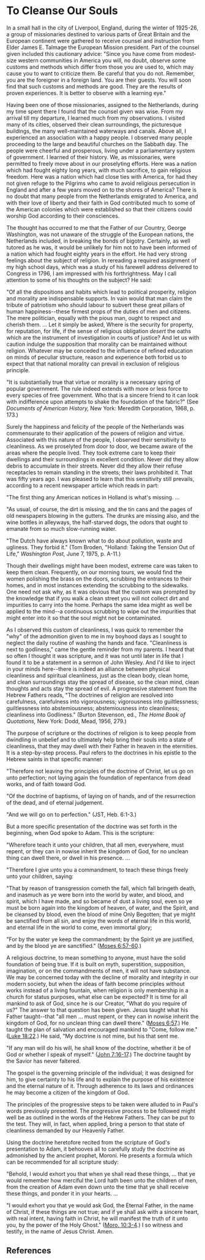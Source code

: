 # To Cleanse Our Souls

In a small hall in the city of Liverpool, England, during the winter of
1925-26, a group of missionaries destined to various parts of Great Britain
and the European continent were gathered to receive counsel and instruction
from Elder James E. Talmage the European Mission president. Part of the
counsel given included this cautionary advice: "Since you have come from
modest-size western communities in America you will, no doubt, observe some
customs and methods which differ from those you are used to, which may cause
you to want to criticize them. Be careful that you do not. Remember, you are
the foreigner in a foreign land. You are their guests. You will soon find that
such customs and methods are good. They are the results of proven experiences.
It is better to observe with a learning eye."

Having been one of those missionaries, assigned to the Netherlands, during my
time spent there I found that the counsel given was wise. From my arrival till
my departure, I learned much from my observations. I visited many of its
cities, observed their clean surroundings, the picturesque buildings, the many
well-maintained waterways and canals. Above all, I experienced an association
with a happy people. I observed many people proceeding to the large and
beautiful churches on the Sabbath day. The people were cheerful and
prosperous, living under a parliamentary system of government. I learned of
their history. We, as missionaries, were permitted to freely move about in our
proselyting efforts. Here was a nation which had fought eighty long years,
with much sacrifice, to gain religious freedom. Here was a nation which had
close ties with America, for had they not given refuge to the Pilgrims who
came to avoid religious persecution in England and after a few years moved on
to the shores of America? There is no doubt that many people from the
Netherlands emigrated to America, and with their love of liberty and their
faith in God contributed much to some of the American colonies which were
established so that their citizens could worship God according to their
consciences.

The thought has occurred to me that the Father of our Country, George
Washington, was not unaware of the struggle of the European nations, the
Netherlands included, in breaking the bonds of bigotry. Certainly, as well
tutored as he was, it would be unlikely for him not to have been informed of a
nation which had fought eighty years in the effort. He had very strong
feelings about the subject of religion. In rereading a required assignment of
my high school days, which was a study of his farewell address delivered to
Congress in 1796, I am impressed with his forthrightness. May I call attention
to some of his thoughts on the subject? He said:

"Of all the dispositions and habits which lead to political prosperity,
religion and morality are indispensable supports. In vain would that man claim
the tribute of patriotism who should labour to subvert these great pillars of
human happiness--these firmest props of the duties of men and citizens. The
mere politician, equally with the pious man, ought to respect and cherish
them. ... Let it simply be asked, Where is the security for property, for
reputation, for life, if the sense of religious obligation _desert_ the oaths
which are the instrument of investigation in courts of justice? And let us
with caution indulge the supposition that morality can be maintained without
religion. Whatever may be conceded to the influence of refined education on
minds of peculiar structure, reason and experience both forbid us to expect
that that national morality can prevail in exclusion of religious principle.

"It is substantially true that virtue or morality is a necessary spring of
popular government. The rule indeed extends with more or less force to every
species of free government. Who that is a sincere friend to it can look with
indifference upon attempts to shake the foundation of the fabric?" (See
_Documents of American History,_ New York: Meredith Corporation, 1968, p.
173.)

Surely the happiness and felicity of the people of the Netherlands was
commensurate to their application of the powers of religion and virtue.
Associated with this nature of the people, I observed their sensitivity to
cleanliness. As we proselyted from door to door, we became aware of the areas
where the people lived. They took extreme care to keep their dwellings and
their surroundings in excellent condition. Never did they allow debris to
accumulate in their streets. Never did they allow their refuse receptacles to
remain standing in the streets; their laws prohibited it. That was fifty years
ago. I was pleased to learn that this sensitivity still prevails, according to
a recent newspaper article which reads in part:

"The first thing any American notices in Holland is what's missing. ...

"As usual, of course, the dirt is missing, and the tin cans and the pages of
old newspapers blowing in the gutters. The drunks are missing also, and the
wine bottles in alleyways, the half-starved dogs, the odors that ought to
emanate from so much slow-running water.

"The Dutch have always known what to do about pollution, waste and ugliness.
They forbid it." (Tom Broden, "Holland: Taking the Tension Out of Life,"
_Washington Post,_ June 7, 1975, p. A-11.)

Though their dwellings might have been modest, extreme care was taken to keep
them clean. Frequently, on our morning tours, we would find the women
polishing the brass on the doors, scrubbing the entrances to their homes, and
in most instances extending the scrubbing to the sidewalks. One need not ask
why, as it was obvious that the custom was prompted by the knowledge that if
you walk a clean street you will not collect dirt and impurities to carry into
the home. Perhaps the same idea might as well be applied to the mind--a
continuous scrubbing to wipe out the impurities that might enter into it so
that the soul might not be contaminated.

As I observed this custom of cleanliness, I was quick to remember the "why" of
the admonition given to me in my boyhood days as I sought to neglect the daily
routine of washing the hands and face. "Cleanliness is next to godliness,"
came the gentle reminder from my parents. I heard that so often I thought it
was scripture, and it was not until later in life that I found it to be a
statement in a sermon of John Wesley. And I'd like to inject in your minds
here--there is indeed an alliance between physical cleanliness and spiritual
cleanliness, just as the clean body, clean home, and clean surroundings stay
the spread of disease, so the clean mind, clean thoughts and acts stay the
spread of evil. A progressive statement from the Hebrew Fathers reads, "The
doctrines of religion are resolved into carefulness, carefulness into
vigorousness; vigorousness into guiltlessness; guiltlessness into
abstemiousness; abstemiousness into cleanliness; cleanliness into Godliness."
(Burton Stevenson, ed., _The Home Book of Quotations,_ New York: Dodd, Mead,
1956, 279.)

The purpose of scripture or the doctrines of religion is to keep people from
dwindling in unbelief and to ultimately help bring their souls into a state of
cleanliness, that they may dwell with their Father in heaven in the
eternities. It is a step-by-step process. Paul refers to the doctrines in his
epistle to the Hebrew saints in that specific manner:

"Therefore not leaving the principles of the doctrine of Christ, let us go on
unto perfection; not laying again the foundation of repentance from dead
works, and of faith toward God.

"Of the doctrine of baptisms, of laying on of hands, and of the resurrection
of the dead, and of eternal judgement.

"And we will go on to perfection." (JST, Heb. 6:1-3.)

But a more specific presentation of the doctrine was set forth in the
beginning, when God spoke to Adam. This is the scripture:

"Wherefore teach it unto your children, that all men, everywhere, must repent,
or they can in nowise inherit the kingdom of God, for no unclean thing can
dwell there, or dwell in his presence. ...

"Therefore I give unto you a commandment, to teach these things freely unto
your children, saying:

"That by reason of transgression cometh the fall, which fall bringeth death,
and inasmuch as ye were born into the world by water, and blood, and spirit,
which I have made, and so became of dust a living soul, even so ye must be
born again into the kingdom of heaven, of water, and the Spirit, and be
cleansed by blood, even the blood of mine Only Begotten; that ye might be
sanctified from all sin, and enjoy the words of eternal life in this world,
and eternal life in the world to come, even immortal glory;

"For by the water ye keep the commandment; by the Spirit ye are justified, and
by the blood ye are sanctified." ([Moses
6:57-60](/scriptures/pgp/moses/6.57-60?lang=eng#56).)

A religious doctrine, to mean something to anyone, must have the solid
foundation of being true. If it is built on myth, superstition, supposition,
imagination, or on the commandments of men, it will not have substance. We may
be concerned today with the decline of morality and integrity in our modern
society, but when the ideas of faith become principles without works instead
of a living fountain, when religion is only membership in a church for status
purposes, what else can be expected? It is time for all mankind to ask of God,
since he is our Creator, "What do you require of us?" The answer to that
question has been given. Jesus taught what his Father taught--that "all men ...
must repent, or they can in nowise inherit the kingdom of God, for no unclean
thing can dwell there." ([Moses
6:57](/scriptures/pgp/moses/6.57?lang=eng#56).) He taught the plan of
salvation and encouraged mankind to "Come, follow me." ([Luke
18:22](/scriptures/nt/luke/18.22?lang=eng#21).) He said, "My doctrine is not
mine, but his that sent me.

"If any man will do his will, he shall know of the doctrine, whether it be of
God or whether I speak of myself." ([John
7:16-17](/scriptures/nt/john/7.16-17?lang=eng#15).) The doctrine taught by the
Savior has never faltered.

The gospel is the governing principle of the individual; it was designed for
him, to give certainty to his life and to explain the purpose of his existence
and the eternal nature of it. Through adherence to its laws and ordinances he
may become a citizen of the kingdom of God.

The principles of the progressive steps to be taken were alluded to in Paul's
words previously presented. The progressive process to be followed might well
be as outlined in the words of the Hebrew Fathers. They can be put to the
test. They will, in fact, when applied, bring a person to that state of
cleanliness demanded by our Heavenly Father.

Using the doctrine heretofore recited from the scripture of God's presentation
to Adam, it behooves all to carefully study the doctrine as admonished by the
ancient prophet, Moroni. He presents a formula which can be recommended for
all scripture study:

"Behold, I would exhort you that when ye shall read these things, ... that ye
would remember how merciful the Lord hath been unto the children of men, from
the creation of Adam even down unto the time that ye shall receive these
things, and ponder it in your hearts. ...

"I would exhort you that ye would ask God, the Eternal Father, in the name of
Christ, if these things are not true; and if ye shall ask with a sincere
heart, with real intent, having faith in Christ, he will manifest the truth of
it unto you, by the power of the Holy Ghost." ([Moro.
10:3-4](/scriptures/bofm/moro/10.3-4?lang=eng#2).) I so witness and testify,
in the name of Jesus Christ. Amen.

## References

